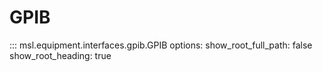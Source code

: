 # GPIB

::: msl.equipment.interfaces.gpib.GPIB
    options:
        show_root_full_path: false
        show_root_heading: true
